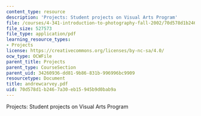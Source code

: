 ```yaml
---
content_type: resource
description: 'Projects: Student projects on Visual Arts Program'
file: /courses/4-341-introduction-to-photography-fall-2002/70d578d1b2467a30eb15945b9d0bab9a_andrewcarvey.pdf
file_size: 527573
file_type: application/pdf
learning_resource_types:
- Projects
license: https://creativecommons.org/licenses/by-nc-sa/4.0/
ocw_type: OCWFile
parent_title: Projects
parent_type: CourseSection
parent_uid: 34260936-dd81-9b86-831b-996996bc9909
resourcetype: Document
title: andrewcarvey.pdf
uid: 70d578d1-b246-7a30-eb15-945b9d0bab9a
---
```

Projects: Student projects on Visual Arts Program